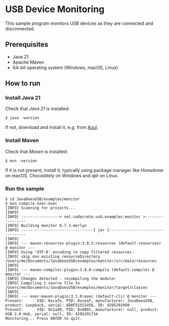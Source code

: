 # USB Device Monitoring

This sample program monitors USB devices as they are connected and disconnected.

## Prerequisites

- Java 21
- Apache Maven
- 64-bit operating system (Windows, macOS, Linux)

## How to run

### Install Java 21

Check that *Java 21* is installed:

```shell
$ java -version
```

If not, download and install it, e.g. from [Azul](https://www.azul.com/downloads/?package=jdk).

### Install Maven

Check that *Maven* is installed:

```shell
$ mvn -version
```

If it is not present, install it, typically using package manager like *Homebrew* on macOS, *Chocolately* on Windows and *apt* on Linux.

### Run the sample

```shell
$ cd JavaDoesUSB/examples/monitor
$ mvn compile exec:exec
[INFO] Scanning for projects...
[INFO] 
[INFO] -----------------< net.codecrete.usb.examples:monitor >-----------------
[INFO] Building monitor 0.7.3-merlyn
[INFO] --------------------------------[ jar ]---------------------------------
[INFO] 
[INFO] --- maven-resources-plugin:3.0.2:resources (default-resources) @ monitor ---
[INFO] Using 'UTF-8' encoding to copy filtered resources.
[INFO] skip non existing resourceDirectory /Users/me/Documents/JavaDoesUSB/examples/monitor/src/main/resources
[INFO] 
[INFO] --- maven-compiler-plugin:3.8.0:compile (default-compile) @ monitor ---
[INFO] Changes detected - recompiling the module!
[INFO] Compiling 1 source file to /Users/me/Documents/JavaDoesUSB/examples/monitor/target/classes
[INFO] 
[INFO] --- exec-maven-plugin:3.1.0:exec (default-cli) @ monitor ---
Present:      VID: 0xcafe, PID: 0xceaf, manufacturer: JavaDoesUSB, product: Loopback, serial: 8D8F515C5456, ID: 4295291950
Present:      VID: 0x1a40, PID: 0x0801, manufacturer: null, product: USB 2.0 Hub, serial: null, ID: 4295291734
Monitoring... Press ENTER to quit.
```
